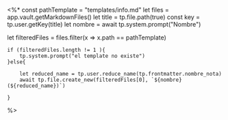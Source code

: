 <%* 
const pathTemplate = "templates/info.md"
let files = app.vault.getMarkdownFiles()
let title = tp.file.path(true) 
const key = tp.user.getKey(title)
let nombre =  await tp.system.prompt("Nombre")

let filteredFiles = files.filter(x => x.path == pathTemplate)

	if (filteredFiles.length != 1 ){
		tp.system.prompt("el template no existe")
	}else{
	   
		let reduced_name = tp.user.reduce_name(tp.frontmatter.nombre_nota)
		await tp.file.create_new(filteredFiles[0], `${nombre} (${reduced_name})`)
		
	} 

%>